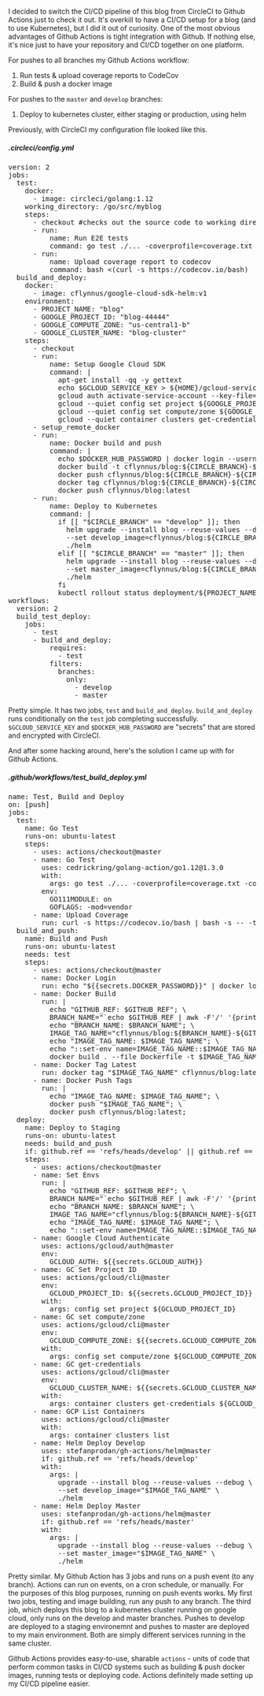 I decided to switch the CI/CD pipeline of this blog from CircleCI to Github
Actions just to check it out. It's overkill to have a CI/CD setup for a blog
(and to use Kubernetes), but I did it out of curiosity. One of the most obvious
advantages of Github Actions is tight integration with Github. If nothing else,
it's nice just to have your repository and CI/CD together on one platform.

For pushes to all branches my Github Actions workflow:
<ol>
<li>Run tests & upload coverage reports to CodeCov</li>
<li>Build & push a docker image</li>
</ol>

For pushes to the `master` and `develop` branches:
<ol>
<li>Deploy to kubernetes cluster, either staging or production, using helm</li>
</ol>

Previously, with CircleCI my configuration file looked like this.
##### .circleci/config.yml
<pre class="prettyprint linenums">
version: 2
jobs:
  test:
    docker:
      - image: circleci/golang:1.12
    working_directory: /go/src/myblog
    steps:
      - checkout #checks out the source code to working directory
      - run:
          name: Run E2E tests
          command: go test ./... -coverprofile=coverage.txt -covermode=atomic -coverpkg=myblog/app
      - run:
          name: Upload coverage report to codecov
          command: bash <(curl -s https://codecov.io/bash)
  build_and_deploy:
    docker:
      - image: cflynnus/google-cloud-sdk-helm:v1
    environment:
      - PROJECT_NAME: "blog"
      - GOOGLE_PROJECT_ID: "blog-44444"
      - GOOGLE_COMPUTE_ZONE: "us-central1-b"
      - GOOGLE_CLUSTER_NAME: "blog-cluster"
    steps:
      - checkout
      - run:
          name: Setup Google Cloud SDK
          command: |
            apt-get install -qq -y gettext
            echo $GCLOUD_SERVICE_KEY > ${HOME}/gcloud-service-key.json
            gcloud auth activate-service-account --key-file=${HOME}/gcloud-service-key.json
            gcloud --quiet config set project ${GOOGLE_PROJECT_ID}
            gcloud --quiet config set compute/zone ${GOOGLE_COMPUTE_ZONE}
            gcloud --quiet container clusters get-credentials ${GOOGLE_CLUSTER_NAME}
      - setup_remote_docker
      - run:
          name: Docker build and push
          command: |
            echo $DOCKER_HUB_PASSWORD | docker login --username cflynnus --password-stdin
            docker build -t cflynnus/blog:${CIRCLE_BRANCH}-${CIRCLE_SHA1} .
            docker push cflynnus/blog:${CIRCLE_BRANCH}-${CIRCLE_SHA1}
            docker tag cflynnus/blog:${CIRCLE_BRANCH}-${CIRCLE_SHA1} cflynnus/blog:latest
            docker push cflynnus/blog:latest
      - run:
          name: Deploy to Kubernetes
          command: |
            if [[ "$CIRCLE_BRANCH" == "develop" ]]; then
              helm upgrade --install blog --reuse-values --debug \
              --set develop_image=cflynnus/blog:${CIRCLE_BRANCH}-${CIRCLE_SHA1} \
              ./helm
            elif [[ "$CIRCLE_BRANCH" == "master" ]]; then
              helm upgrade --install blog --reuse-values --debug \
              --set master_image=cflynnus/blog:${CIRCLE_BRANCH}-${CIRCLE_SHA1} \
              ./helm
            fi
            kubectl rollout status deployment/${PROJECT_NAME}-${CIRCLE_BRANCH}-app
workflows:
  version: 2
  build_test_deploy:
    jobs:
      - test
      - build_and_deploy:
          requires:
            - test
          filters:
            branches:
              only:
                - develop
                - master
</pre>

Pretty simple. It has two jobs, `test` and `build_and_deploy`.
`build_and_deploy` runs conditionally on the `test` job completing
successfully.  `$GCLOUD_SERVICE_KEY` and `$DOCKER_HUB_PASSWORD` are "secrets"
that are stored and encrypted with CircleCI.

And after some hacking around, here's the solution I came up with for Github
Actions.
##### .github/workflows/test_build_deploy.yml
<pre class="prettyprint linenums">
name: Test, Build and Deploy
on: [push]
jobs:
  test:
    name: Go Test
    runs-on: ubuntu-latest
    steps:
      - uses: actions/checkout@master
      - name: Go Test
        uses: cedrickring/golang-action/go1.12@1.3.0
        with:
          args: go test ./... -coverprofile=coverage.txt -covermode=atomic -coverpkg=myblog/app
        env:
          GO111MODULE: on
          GOFLAGS: -mod=vendor
      - name: Upload Coverage
        run: curl -s https://codecov.io/bash | bash -s -- -t ${{secrets.CODECOV_TOKEN}} -f ./coverage.txt
  build_and_push:
    name: Build and Push
    runs-on: ubuntu-latest
    needs: test
    steps:
      - uses: actions/checkout@master
      - name: Docker Login
        run: echo "${{secrets.DOCKER_PASSWORD}}" | docker login -u ${{secrets.DOCKER_USERNAME}} --password-stdin
      - name: Docker Build
        run: |
          echo "GITHUB_REF: $GITHUB_REF"; \
          BRANCH_NAME="`echo $GITHUB_REF | awk -F'/' '{print $3}'`"; \
          echo "BRANCH_NAME: $BRANCH_NAME"; \
          IMAGE_TAG_NAME="cflynnus/blog:${BRANCH_NAME}-${GITHUB_SHA}"; \
          echo "IMAGE_TAG_NAME: $IMAGE_TAG_NAME"; \
          echo "::set-env name=IMAGE_TAG_NAME::$IMAGE_TAG_NAME"; \
          docker build . --file Dockerfile -t $IMAGE_TAG_NAME;
      - name: Docker Tag Latest
        run: docker tag "$IMAGE_TAG_NAME" cflynnus/blog:latest
      - name: Docker Push Tags
        run: |
          echo "IMAGE_TAG_NAME: $IMAGE_TAG_NAME"; \
          docker push "$IMAGE_TAG_NAME"; \
          docker push cflynnus/blog:latest;
  deploy:
    name: Deploy to Staging
    runs-on: ubuntu-latest
    needs: build_and_push
    if: github.ref == 'refs/heads/develop' || github.ref == 'refs/heads/master'
    steps:
      - uses: actions/checkout@master
      - name: Set Envs
        run: |
          echo "GITHUB_REF: $GITHUB_REF"; \
          BRANCH_NAME="`echo $GITHUB_REF | awk -F'/' '{print $3}'`"; \
          echo "BRANCH_NAME: $BRANCH_NAME"; \
          IMAGE_TAG_NAME="cflynnus/blog:${BRANCH_NAME}-${GITHUB_SHA}"; \
          echo "IMAGE_TAG_NAME: $IMAGE_TAG_NAME"; \
          echo "::set-env name=IMAGE_TAG_NAME::$IMAGE_TAG_NAME"; \
      - name: Google Cloud Authenticate
        uses: actions/gcloud/auth@master
        env:
          GCLOUD_AUTH: ${{secrets.GCLOUD_AUTH}}
      - name: GC Set Project ID
        uses: actions/gcloud/cli@master
        env:
          GCLOUD_PROJECT_ID: ${{secrets.GCLOUD_PROJECT_ID}}
        with:
          args: config set project ${GCLOUD_PROJECT_ID}
      - name: GC set compute/zone
        uses: actions/gcloud/cli@master
        env:
          GCLOUD_COMPUTE_ZONE: ${{secrets.GCLOUD_COMPUTE_ZONE}}
        with:
          args: config set compute/zone ${GCLOUD_COMPUTE_ZONE}
      - name: GC get-credentials
        uses: actions/gcloud/cli@master
        env:
          GCLOUD_CLUSTER_NAME: ${{secrets.GCLOUD_CLUSTER_NAME}}
        with:
          args: container clusters get-credentials ${GCLOUD_CLUSTER_NAME}
      - name: GCP List Containers
        uses: actions/gcloud/cli@master
        with:
          args: container clusters list
      - name: Helm Deploy Develop
        uses: stefanprodan/gh-actions/helm@master
        if: github.ref == 'refs/heads/develop'
        with:
          args: |
            upgrade --install blog --reuse-values --debug \
            --set develop_image="$IMAGE_TAG_NAME" \
            ./helm
      - name: Helm Deploy Master
        uses: stefanprodan/gh-actions/helm@master
        if: github.ref == 'refs/heads/master'
        with:
          args: |
            upgrade --install blog --reuse-values --debug \
            --set master_image="$IMAGE_TAG_NAME" \
            ./helm
</pre>

Pretty similar. My Github Action has 3 jobs and runs on a push event (to any
branch). Actions can run on events, on a cron schedule, or manually. For the
purposes of this blog purposes, running on push events works. My first two
jobs, testing and image building, run any push to any branch. The third job,
which deploys this blog to a kubernetes cluster running on google cloud, only
runs on the develop and master branches. Pushes to develop are deployed to a
staging environemnt and pushes to master are deployed to my main environment.
Both are simply different services running in the same cluster.

Github Actions provides easy-to-use, sharable `actions` - units of code that
perform common tasks in CI/CD systems such as building & push docker images,
running tests or deploying code. Actions definitely made setting up my CI/CD
pipeline easier.
